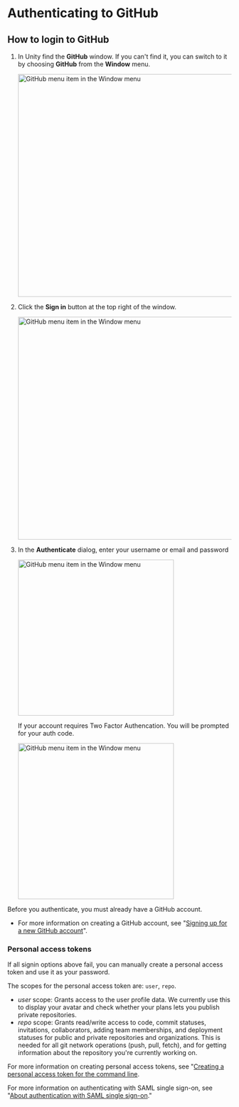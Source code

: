 # Authenticating to GitHub

## How to login to GitHub

1. In Unity find the **GitHub** window. If you can't find it, you can switch to it by choosing **GitHub** from the **Window** menu.

    <img src="images/github-menu-item.png" alt="GitHub menu item in the Window menu" width="500px"/>

1. Click the **Sign in** button at the top right of the window.

    <img src="images/github-sign-in-button.png" alt="GitHub menu item in the Window menu" width="500px"/>

1. In the **Authenticate** dialog, enter your username or email and password

   <img src="images/github-authenticate.png" alt="GitHub menu item in the Window menu" width="350px"/>

      If your account requires Two Factor Authencation. You will be prompted for your auth code.

      <img src="images/github-two-factor.png" alt="GitHub menu item in the Window menu" width="350px"/>

Before you authenticate, you must already have a GitHub account.

- For more information on creating a GitHub account, see "[Signing up for a new GitHub account](https://help.github.com/articles/signing-up-for-a-new-github-account/)".

### Personal access tokens

If all signin options above fail, you can manually create a personal access token and use it as your password.

The scopes for the personal access token are: `user`, `repo`.
- *user* scope: Grants access to the user profile data. We currently use this to display your avatar and check whether your plans lets you publish private repositories.
- *repo* scope: Grants read/write access to code, commit statuses, invitations, collaborators, adding team memberships, and deployment statuses for public and private repositories and organizations. This is needed for all git network operations (push, pull, fetch), and for getting information about the repository you're currently working on.

For more information on creating personal access tokens, see "[Creating a personal access token for the command line](https://help.github.com/articles/creating-a-personal-access-token-for-the-command-line).

For more information on authenticating with SAML single sign-on, see "[About authentication with SAML single sign-on](https://help.github.com/articles/about-authentication-with-saml-single-sign-on)."
